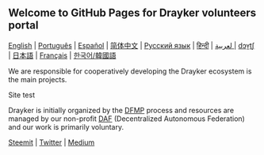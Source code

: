 ## Welcome to GitHub Pages for Drayker volunteers portal 
[English](./README.md) | [Português](./README.PT.md) |  [Español](./README.ES.md) | [简体中文](./README.zh-CN.md) | [Русский язык](./README.RU.md) | [हिन्दी](./README.HI.md) | [ لعربية ](./README.AR.md)  | [dɔʏ̯tʃ](./README.DE.md) | [日本語](./README.JA.md) | [Français](./README.FR.md) | [한국어/韓國語](./README.KO.md)


We are responsible for cooperatively developing the Drayker ecosystem is the main projects.

Site test 



Drayker is initially organized by the [DFMP](https://dfmp.drayker.org) process and resources are managed by our non-profit [DAF](https://daf.drayker.org) (Decentralized Autonomous Federation) and our work is primarily voluntary.






[Steemit](https://steemit.com/@drayker) | [Twitter](https://twitter.com/Draykerdk) |  [Medium](https://medium.com/drayker) 







